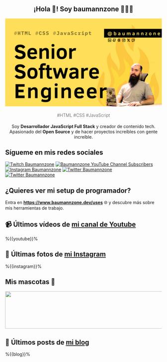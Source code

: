 <p align="center">
   <h2 align="center">¡Hola 👋! Soy baumannzone 👨🏻‍💻</h2>
   <img align="center" src="img/Senior Software Engineer.png" />
   <h4 align="center" style="font-weight: 300; color: #555;">#HTML #CSS #JavaScript</h4>
</p>

<p align="center" style="margin-bottom: 20px">Soy <strong>Desarrollador JavaScript Full Stack</strong> y creador de contenido tech.
<br/>
Apasionado del <strong>Open Source</strong> y de hacer proyectos increíbles con gente increíble.
</p>

## Sígueme en mis redes sociales

[![Twitch Baumannzone](https://img.shields.io/twitch/status/baumannzone?style=social)](https://twitch.tv/baumannzone)
[![Baumannzone YouTube Channel Subscribers](https://img.shields.io/youtube/channel/subscribers/UCTTj5ztXnGeDRPFVsBp7VMA?style=social)](https://youtube.com/rambitojs)
[![Instagram Baumannzone](https://img.shields.io/badge/Baumannzone--_.svg?label=Instagram&style=social&logo=instagram)](https://instagram.com/baumannzone)
[![Twitter Baumannzone](https://img.shields.io/twitter/follow/Baumannzone?label=Twitter&style=social)](https://twitter.com/baumannzone)
[![Twitter Baumannzone](https://img.shields.io/badge/LinkedIn-ffffff?logo=linkedin&logoColor=black)](https://www.linkedin.com/in/baumannzone/)


## ¿Quieres ver mi setup de programador?

Entra en **https://www.baumannzone.dev/uses** 🌐 y descubre más sobre mis herramientas de trabajo.

## 📹 Últimos vídeos de [mi canal de Youtube](https://youtube.com/rambitojs?sub_confirmation=1)

%{{youtube}}%

## 📸 Últimas fotos de [mi Instagram](https://instagram.com/baumannzone)

%{{instagram}}%

## Mis mascotas 🦥 

<img
  src="https://render.gitanimals.org/lines/baumannzone"
  width="600"
  height="120"
/>

## 📝 Últimos posts de [mi blog](https://www.baumannzone.dev/blog)

%{{blog}}%